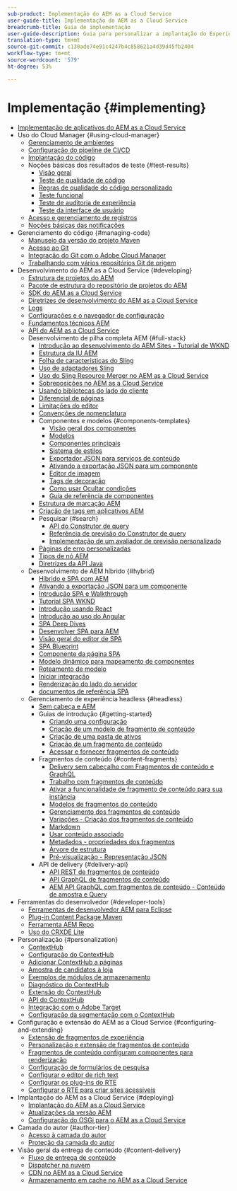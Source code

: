 ```yaml
---
sub-product: Implementação do AEM as a Cloud Service
user-guide-title: Implementação do AEM as a Cloud Service
breadcrumb-title: Guia de implementação
user-guide-description: Guia para personalizar a implantação do Experience Manager as a Cloud Service, incluindo tópicos de implantação e desenvolvimento.
translation-type: tm+mt
source-git-commit: c130ade74e91c4247b4c858621a4d39d45fb2404
workflow-type: tm+mt
source-wordcount: '579'
ht-degree: 53%

---
```



# Implementação {#implementing}

+ [Implementação de aplicativos do AEM as a Cloud Service](/help/implementing/home.md)
+ Uso do Cloud Manager {#using-cloud-manager}
   + [Gerenciamento de ambientes](cloud-manager/manage-environments.md)
   + [Configuração do pipeline de CI/CD](cloud-manager/configure-pipeline.md)
   + [Implantação do código](cloud-manager/deploy-code.md)
   + Noções básicas dos resultados de teste {#test-results}
      + [Visão geral](/help/implementing/cloud-manager/overview-test-results.md)
      + [Teste de qualidade de código](/help/implementing/cloud-manager/code-quality-testing.md)
      + [Regras de qualidade do código personalizado](cloud-manager/custom-code-quality-rules.md)
      + [Teste funcional](/help/implementing/cloud-manager/functional-testing.md)
      + [Teste de auditoria de experiência](/help/implementing/cloud-manager/experience-audit-testing.md)
      + [Teste da interface de usuário](/help/implementing/cloud-manager/ui-testing.md)
   + [Acesso e gerenciamento de registros](cloud-manager/manage-logs.md)
   + [Noções básicas das notificações](cloud-manager/notifications.md)
+ Gerenciamento do código {#managing-code}
   + [Manuseio da versão do projeto Maven](cloud-manager/project-version-handling.md)
   + [Acesso ao Git](cloud-manager/accessing-git.md)
   + [Integração do Git com o Adobe Cloud Manager](cloud-manager/integrating-with-git.md)
   + [Trabalhando com vários repositórios Git de origem](/help/implementing/cloud-manager/working-with-multiple-source-git-repositories.md)
+ Desenvolvimento do AEM as a Cloud Service {#developing}
   + [Estrutura de projetos do AEM](developing/introduction/aem-project-content-package-structure.md)
   + [Pacote de estrutura do repositório de projetos do AEM](developing/introduction/repository-structure-package.md)
   + [SDK do AEM as a Cloud Service](developing/introduction/aem-as-a-cloud-service-sdk.md)
   + [Diretrizes de desenvolvimento do AEM as a Cloud Service](developing/introduction/development-guidelines.md)
   + [Logs](developing/introduction/logging.md)
   + [Configurações e o navegador de configuração](developing/introduction/configurations.md)
   + [Fundamentos técnicos AEM](/help/implementing/developing/introduction/aem-technologies.md)
   + [API do AEM as a Cloud Service](https://docs.adobe.com/content/help/pt/experience-manager-cloud-service/implementing/developing/ref/javadoc/index.html)
   + Desenvolvimento de pilha completa AEM {#full-stack}
      + [Introdução ao desenvolvimento do AEM Sites - Tutorial de WKND](developing/introduction/develop-wknd-tutorial.md)
      + [Estrutura da IU AEM](developing/introduction/ui-structure.md)
      + [Folha de características do Sling](developing/introduction/sling-cheatsheet.md)
      + [Uso de adaptadores Sling](developing/introduction/sling-adapters.md)
      + [Uso do Sling Resource Merger no AEM as a Cloud Service](developing/introduction/sling-resource-merger.md)
      + [Sobreposições no AEM as a Cloud Service](developing/introduction/overlays.md)
      + [Usando bibliotecas do lado do cliente](developing/introduction/clientlibs.md)
      + [Diferencial de páginas](/help/implementing/developing/introduction/page-diff.md)
      + [Limitações do editor](/help/implementing/developing/introduction/editor-limitations.md)
      + [Convenções de nomenclatura](/help/implementing/developing/introduction/naming-conventions.md)
      + Componentes e modelos {#components-templates}
         + [Visão geral dos componentes](developing/components/overview.md)
         + [Modelos](developing/components/templates.md)
         + [Componentes principais](https://docs.adobe.com/content/help/pt-BR/experience-manager-core-components/using/introduction.html)
         + [Sistema de estilos](/help/sites-cloud/authoring/features/style-system.md)
         + [Exportador JSON para serviços de conteúdo](developing/components/json-exporter.md)
         + [Ativando a exportação JSON para um componente](developing/components/enabling-json-exporter.md)
         + [Editor de imagem ](developing/components/image-editor.md)
         + [Tags de decoração](developing/components/decoration-tag.md)
         + [Como usar Ocultar condições](developing/components/hide-conditions.md)
         + [Guia de referência de componentes](developing/components/reference.md)
      + [Estrutura de marcação AEM](/help/implementing/developing/introduction/tagging-framework.md)
      + [Criação de tags em aplicativos AEM](/help/implementing/developing/introduction/tagging-applications.md)
      + Pesquisar {#search}
         + [API do Construtor de query](/help/implementing/developing/introduction/query-builder-api.md)
         + [Referência de previsão do Construtor de query](/help/implementing/developing/introduction/query-builder-predicates.md)
         + [Implementação de um avaliador de previsão personalizado](/help/implementing/developing/introduction/query-builder-custom-predicate.md)
      + [Páginas de erro personalizadas](/help/implementing/developing/introduction/custom-error-page.md)
      + [Tipos de nó AEM](/help/implementing/developing/introduction/node-types.md)
      + [Diretrizes da API Java](/help/implementing/developing/introduction/java-api-guidelines.md)
   + Desenvolvimento de AEM híbrido {#hybrid}
      + [Híbrido e SPA com AEM](https://www.adobe.com/content/dam/www/us/en/marketing/experience-manager-sites/headless-content-management-system/pdfs/aem-hybrid-architecture-wp-1-18-19.pdf)
      + [Ativando a exportação JSON para um componente](developing/components/enabling-json-exporter.md)
      + [Introdução SPA e Walkthrough](developing/hybrid/introduction.md)
      + [Tutorial SPA WKND](developing/hybrid/wknd-tutorial.md)
      + [Introdução usando React](developing/hybrid/getting-started-react.md)
      + [Introdução ao uso do Angular](developing/hybrid/getting-started-angular.md)
      + [SPA Deep Dives](developing/hybrid/deep-dives.md)
      + [Desenvolver SPA para AEM](developing/hybrid/developing.md)
      + [Visão geral do editor de SPA](developing/hybrid/editor-overview.md)
      + [SPA Blueprint](developing/hybrid/blueprint.md)
      + [Componente da página SPA](developing/hybrid/page-component.md)
      + [Modelo dinâmico para mapeamento de componentes](developing/hybrid/model-to-component-mapping.md)
      + [Roteamento de modelo](developing/hybrid/routing.md)
      + [Iniciar integração](developing/hybrid/launch-integration.md)
      + [Renderização do lado do servidor](developing/hybrid/ssr.md)
      + [documentos de referência SPA](developing/hybrid/reference-materials.md)
   + Gerenciamento de experiência headless {#headless}
      + [Sem cabeça e AEM](developing/headless/introduction.md)
      + Guias de introdução {#getting-started}
         + [Criando uma configuração](developing/headless/getting-started/create-configuration.md)
         + [Criação de um modelo de fragmento de conteúdo](developing/headless/getting-started/create-content-model.md)
         + [Criação de uma pasta de ativos](developing/headless/getting-started/create-assets-folder.md)
         + [Criação de um fragmento de conteúdo](developing/headless/getting-started/create-content-fragment.md)
         + [Acessar e fornecer fragmentos de conteúdo](developing/headless/getting-started/create-api-request.md)
      + Fragmentos de conteúdo {#content-fragments}
         + [Delivery sem cabeçalho com Fragmentos de conteúdo e GraphQL](/help/assets/content-fragments/content-fragments-graphql.md)
         + [Trabalho com fragmentos de conteúdo](/help/assets/content-fragments/content-fragments.md)
         + [Ativar a funcionalidade de fragmento de conteúdo para sua instância](/help/assets/content-fragments/content-fragments-configuration-browser.md)
         + [Modelos de fragmentos do conteúdo](/help/assets/content-fragments/content-fragments-models.md)
         + [Gerenciamento dos fragmentos de conteúdo](/help/assets/content-fragments/content-fragments-managing.md)
         + [Variações - Criação dos fragmentos de conteúdo](/help/assets/content-fragments/content-fragments-variations.md)
         + [Markdown](/help/assets/content-fragments/content-fragments-markdown.md)
         + [Usar conteúdo associado    ](/help/assets/content-fragments/content-fragments-assoc-content.md)
         + [Metadados - propriedades dos fragmentos](/help/assets/content-fragments/content-fragments-metadata.md)
         + [Árvore de estrutura](/help/assets/content-fragments/content-fragments-structure-tree.md)
         + [Pré-visualização - Representação JSON](/help/assets/content-fragments/content-fragments-json-preview.md)
      + API de delivery {#delivery-api}
         + [API REST de fragmentos de conteúdo](/help/assets/content-fragments/assets-api-content-fragments.md)
         + [API GraphQL de fragmentos de conteúdo](/help/assets/content-fragments/graphql-api-content-fragments.md)
         + [AEM API GraphQL com fragmentos de conteúdo - Conteúdo de amostra e Query](/help/assets/content-fragments/content-fragments-graphql-samples.md)
+ Ferramentas do desenvolvedor {#developer-tools}
   + [Ferramentas de desenvolvedor AEM para Eclipse](/help/implementing/developing/tools/eclipse.md)
   + [Plug-in Content Package Maven](/help/implementing/developing/tools/maven-plugin.md)
   + [Ferramenta AEM Repo](/help/implementing/developing/tools/repo-tool.md)
   + [Uso do CRXDE Lite](/help/implementing/developing/tools/crxde.md)
+ Personalização {#personalization}
   + [ContextHub](developing/personalization/contexthub.md)
   + [Configuração do ContextHub](developing/personalization/configuring-contexthub.md)
   + [Adicionar ContextHub a páginas](developing/personalization/adding-contexthub.md)
   + [Amostra de candidatos à loja](developing/personalization/sample-stores.md)
   + [Exemplos de módulos de armazenamento](developing/personalization/sample-modules.md)
   + [Diagnóstico do ContextHub](developing/personalization/contexthub-diagnostics.md)
   + [Extensão do ContextHub](developing/personalization/extending-contexthub.md)
   + [API do ContextHub](developing/personalization/contexthub-api.md)
   + [Integração com o Adobe Target](/help/sites-cloud/integrating/adobe-target.md)
   + [Configuração da segmentação com o ContextHub](/help/sites-cloud/authoring/personalization/contexthub-segmentation.md)
+ Configuração e extensão do AEM as a Cloud Service {#configuring-and-extending}
   + [Extensão de fragmentos de experiência](developing/extending/experience-fragments.md)
   + [Personalização e extensão de fragmentos de conteúdo](developing/extending/content-fragments-customizing.md)
   + [Fragmentos de conteúdo configuram componentes para renderização](developing/extending/content-fragments-configuring-components-rendering.md)
   + [Configuração de formulários de pesquisa](developing/extending/search-forms.md)
   + [Configurar o editor de rich text](/help/implementing/developing/extending/rich-text-editor.md)
   + [Configurar os plug-ins do RTE](/help/implementing/developing/extending/configure-rich-text-editor-plug-ins.md)
   + [Configurar o RTE para criar sites acessíveis](/help/implementing/developing/extending/rte-accessible-content.md)
+ Implantação do AEM as a Cloud Service {#deploying}
   + [Implantação do AEM as a Cloud Service](deploying/overview.md)
   + [Atualizações da versão AEM](deploying/aem-version-updates.md)
   + [Configuração do OSGi para o AEM as a Cloud Service](deploying/configuring-osgi.md)
+ Camada do autor {#author-tier}
   + [Acesso à camada do autor](/help/implementing/author-tier/accessing-the-author-tier.md)
   + [Proteção da camada do autor](/help/implementing/author-tier/securing-the-author-tier.md)
+ Visão geral da entrega de conteúdo {#content-delivery}
   + [Fluxo de entrega de conteúdo](dispatcher/overview.md)
   + [Dispatcher na nuvem](dispatcher/disp-overview.md)
   + [CDN no AEM as a Cloud Service](dispatcher/cdn.md)
   + [Armazenamento em cache no AEM as a Cloud Service](dispatcher/caching.md)